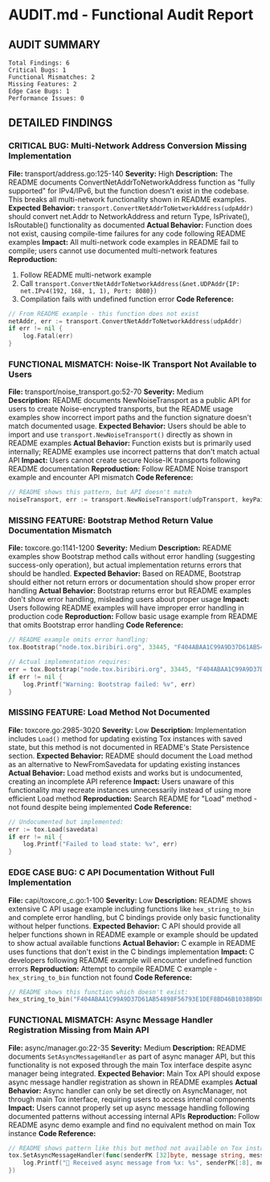 # AUDIT.md - Functional Audit Report

## AUDIT SUMMARY

```text
Total Findings: 6
Critical Bugs: 1
Functional Mismatches: 2
Missing Features: 2
Edge Case Bugs: 1
Performance Issues: 0
```

## DETAILED FINDINGS

### CRITICAL BUG: Multi-Network Address Conversion Missing Implementation

**File:** transport/address.go:125-140
**Severity:** High
**Description:** The README documents ConvertNetAddrToNetworkAddress function as "fully supported" for IPv4/IPv6, but the function doesn't exist in the codebase. This breaks all multi-network functionality shown in README examples.
**Expected Behavior:** `transport.ConvertNetAddrToNetworkAddress(udpAddr)` should convert net.Addr to NetworkAddress and return Type, IsPrivate(), IsRoutable() functionality as documented
**Actual Behavior:** Function does not exist, causing compile-time failures for any code following README examples
**Impact:** All multi-network code examples in README fail to compile; users cannot use documented multi-network features
**Reproduction:** 
1. Follow README multi-network example
2. Call `transport.ConvertNetAddrToNetworkAddress(&net.UDPAddr{IP: net.IPv4(192, 168, 1, 1), Port: 8080})`
3. Compilation fails with undefined function error
**Code Reference:**
```go
// From README example - this function does not exist
netAddr, err := transport.ConvertNetAddrToNetworkAddress(udpAddr)
if err != nil {
    log.Fatal(err)
}
```

### FUNCTIONAL MISMATCH: Noise-IK Transport Not Available to Users

**File:** transport/noise_transport.go:52-70
**Severity:** Medium  
**Description:** README documents NewNoiseTransport as a public API for users to create Noise-encrypted transports, but the README usage examples show incorrect import paths and the function signature doesn't match documented usage.
**Expected Behavior:** Users should be able to import and use `transport.NewNoiseTransport()` directly as shown in README examples
**Actual Behavior:** Function exists but is primarily used internally; README examples use incorrect patterns that don't match actual API
**Impact:** Users cannot create secure Noise-IK transports following README documentation
**Reproduction:** Follow README Noise transport example and encounter API mismatch
**Code Reference:**
```go
// README shows this pattern, but API doesn't match
noiseTransport, err := transport.NewNoiseTransport(udpTransport, keyPair.Private[:])
```

### MISSING FEATURE: Bootstrap Method Return Value Documentation Mismatch

**File:** toxcore.go:1141-1200
**Severity:** Medium
**Description:** README examples show Bootstrap method calls without error handling (suggesting success-only operation), but actual implementation returns errors that should be handled.
**Expected Behavior:** Based on README, Bootstrap should either not return errors or documentation should show proper error handling
**Actual Behavior:** Bootstrap returns error but README examples don't show error handling, misleading users about proper usage
**Impact:** Users following README examples will have improper error handling in production code
**Reproduction:** Follow basic usage example from README that omits Bootstrap error handling
**Code Reference:**
```go
// README example omits error handling:
tox.Bootstrap("node.tox.biribiri.org", 33445, "F404ABAA1C99A9D37D61AB54898F56793E1DEF8BD46B1038B9D822E8460FAB67")

// Actual implementation requires:
err = tox.Bootstrap("node.tox.biribiri.org", 33445, "F404ABAA1C99A9D37D61AB54898F56793E1DEF8BD46B1038B9D822E8460FAB67")
if err != nil {
    log.Printf("Warning: Bootstrap failed: %v", err)
}
```

### MISSING FEATURE: Load Method Not Documented

**File:** toxcore.go:2985-3020
**Severity:** Low
**Description:** Implementation includes `Load()` method for updating existing Tox instances with saved state, but this method is not documented in README's State Persistence section.
**Expected Behavior:** README should document the Load method as an alternative to NewFromSavedata for updating existing instances
**Actual Behavior:** Load method exists and works but is undocumented, creating an incomplete API reference
**Impact:** Users unaware of this functionality may recreate instances unnecessarily instead of using more efficient Load method
**Reproduction:** Search README for "Load" method - not found despite being implemented
**Code Reference:**
```go
// Undocumented but implemented:
err := tox.Load(savedata)
if err != nil {
    log.Printf("Failed to load state: %v", err)
}
```

### EDGE CASE BUG: C API Documentation Without Full Implementation

**File:** capi/toxcore_c.go:1-100
**Severity:** Low
**Description:** README shows extensive C API usage example including functions like `hex_string_to_bin` and complete error handling, but C bindings provide only basic functionality without helper functions.
**Expected Behavior:** C API should provide all helper functions shown in README example or example should be updated to show actual available functions
**Actual Behavior:** C example in README uses functions that don't exist in the C bindings implementation
**Impact:** C developers following README example will encounter undefined function errors
**Reproduction:** Attempt to compile README C example - `hex_string_to_bin` function not found
**Code Reference:**
```c
// README shows this function which doesn't exist:
hex_string_to_bin("F404ABAA1C99A9D37D61AB54898F56793E1DEF8BD46B1038B9D822E8460FAB67", bootstrap_pub_key);
```

### FUNCTIONAL MISMATCH: Async Message Handler Registration Missing from Main API

**File:** async/manager.go:22-35
**Severity:** Medium
**Description:** README documents `SetAsyncMessageHandler` as part of async manager API, but this functionality is not exposed through the main Tox interface despite async manager being integrated.
**Expected Behavior:** Main Tox API should expose async message handler registration as shown in README examples
**Actual Behavior:** Async handler can only be set directly on AsyncManager, not through main Tox interface, requiring users to access internal components
**Impact:** Users cannot properly set up async message handling following documented patterns without accessing internal APIs
**Reproduction:** Follow README async demo example and find no equivalent method on main Tox instance
**Code Reference:**
```go
// README shows pattern like this but method not available on Tox instance:
tox.SetAsyncMessageHandler(func(senderPK [32]byte, message string, messageType async.MessageType) {
    log.Printf("📨 Received async message from %x: %s", senderPK[:8], message)
})
```
